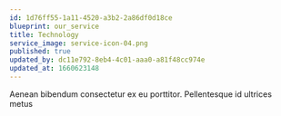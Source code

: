 ```yaml
---
id: 1d76ff55-1a11-4520-a3b2-2a86df0d18ce
blueprint: our_service
title: Technology
service_image: service-icon-04.png
published: true
updated_by: dc11e792-8eb4-4c01-aaa0-a81f48cc974e
updated_at: 1660623148
---
```

Aenean bibendum consectetur ex eu porttitor. Pellentesque id ultrices metus